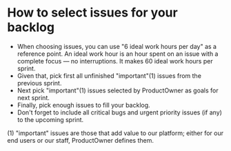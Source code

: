 # How to select issues for your backlog

- When choosing issues, you can use "6 ideal work hours per day" as a reference point. An ideal work hour is an hour spent on an issue with a complete focus — no interruptions. It makes 60 ideal work hours per sprint.
- Given that, pick first all unfinished "important"(1) issues from the previous sprint.
- Next pick "important"(1) issues selected by ProductOwner as goals for next sprint.
- Finally, pick enough issues to fill your backlog.
- Don't forget to include all critical bugs and urgent priority issues (if any) to the upcoming sprint.

(1) "important" issues are those that add value to our platform; either for our end users or our staff, ProductOwner defines them.
